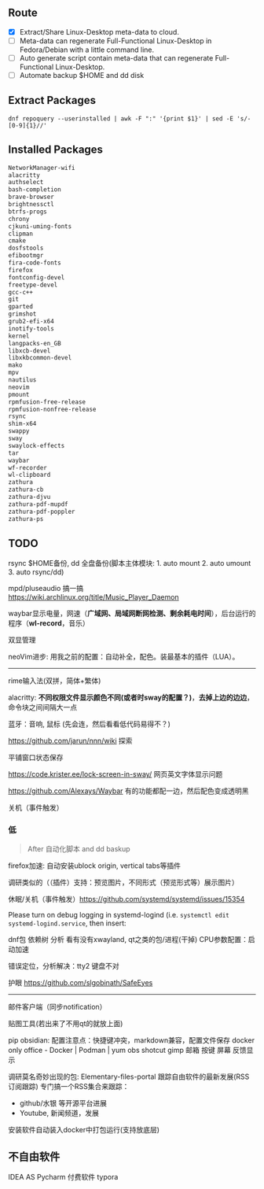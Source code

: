 
## Route
- [x] Extract/Share Linux-Desktop meta-data to cloud.
- [ ] Meta-data can regenerate Full-Functional Linux-Desktop in Fedora/Debian with a little command line.
- [ ] Auto generate script contain meta-data that can regenerate Full-Functional Linux-Desktop.
- [ ] Automate backup $HOME and dd disk

## Extract Packages
```shell
dnf repoquery --userinstalled | awk -F ":" '{print $1}' | sed -E 's/-[0-9]{1}//'
```

## Installed Packages
```txt
NetworkManager-wifi
alacritty
authselect
bash-completion
brave-browser
brightnessctl
btrfs-progs
chrony
cjkuni-uming-fonts
clipman
cmake
dosfstools
efibootmgr
fira-code-fonts
firefox
fontconfig-devel
freetype-devel
gcc-c++
git
gparted
grimshot
grub2-efi-x64
inotify-tools
kernel
langpacks-en_GB
libxcb-devel
libxkbcommon-devel
mako
mpv
nautilus
neovim
pmount
rpmfusion-free-release
rpmfusion-nonfree-release
rsync
shim-x64
swappy
sway
swaylock-effects
tar
waybar
wf-recorder
wl-clipboard
zathura
zathura-cb
zathura-djvu
zathura-pdf-mupdf
zathura-pdf-poppler
zathura-ps
```

## TODO
rsync $HOME备份, dd 全盘备份(脚本主体模块: 1.  auto mount 2. auto umount 3. auto rsync/dd)

mpd/pluseaudio 搞一搞 https://wiki.archlinux.org/title/Music_Player_Daemon

waybar显示电量，网速（**广域网、局域网断网检测、剩余耗电时间**），后台运行的程序（**wl-record**，音乐）



双显管理

neoVim进步: 用我之前的配置：自动补全，配色。装最基本的插件（LUA）。

---



rime输入法(双拼，简体+繁体)

alacritty: **不同权限文件显示颜色不同(或者时sway的配置？)**，**去掉上边的边边**，命令块之间间隔大一点

蓝牙：音响, 鼠标 (先会连，然后看看低代码易得不？)



https://github.com/jarun/nnn/wiki 探索

平铺窗口状态保存

https://code.krister.ee/lock-screen-in-sway/ 网页英文字体显示问题



https://github.com/Alexays/Waybar 有的功能都配一边，然后配色变成透明黑

关机（事件触发）

### 低

> After 自动化脚本 and dd baskup



firefox加速: 自动安装ublock origin, vertical tabs等插件

调研类似的（（插件）支持：预览图片，不同形式（预览形式等）展示图片）

休眠/关机（事件触发）https://github.com/systemd/systemd/issues/15354

Please turn on debug logging in systemd-logind (i.e. `systemctl edit systemd-logind.service`, then insert:

dnf包 依赖树 分析
看有没有xwayland, qt之类的包/进程(干掉)
CPU参数配置：启动加速

错误定位，分析解决：tty2 键盘不对

护眼 https://github.com/slgobinath/SafeEyes

---

邮件客户端（同步notification）

贴图工具(若出来了不用qt的就放上面)

pip
obsidian: 配置注意点：快捷键冲突，markdown兼容，配置文件保存
docker
only office - Docker | Podman | yum
obs
shotcut
gimp
邮箱
按键 屏幕 反馈显示

调研莫名奇妙出现的包: Elementary-files-portal
跟踪自由软件的最新发展(RSS订阅跟踪)
专门搞一个RSS集合来跟踪：

- github/水银 等开源平台进展
- Youtube, 新闻频道，发展

安装软件自动装入docker中打包运行(支持放底层)

## 不自由软件

IDEA
AS
Pycharm
付费软件
typora
